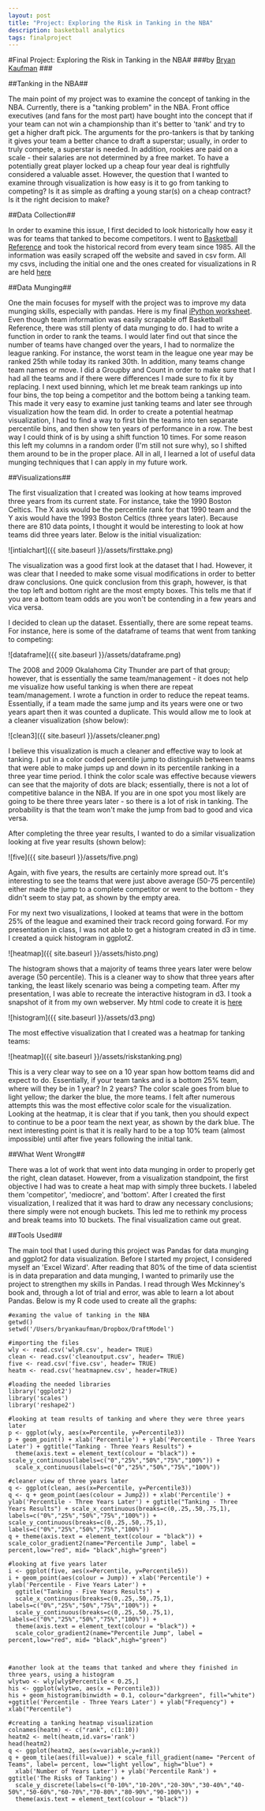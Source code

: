 ```yaml
---
layout: post
title: "Project: Exploring the Risk in Tanking in the NBA"
description: basketball analytics
tags: finalproject
---
```



#Final Project: Exploring the Risk in Tanking in the NBA#
###by [Bryan Kaufman](http://about.me/bkaufman) ###


##Tanking in the NBA##


The main point of my project was to examine the concept of tanking in the NBA.  Currently, there is a "tanking problem" in the NBA.  Front office executives (and fans for the most part) have bought into the concept that if your team can not win a championship than it's better to 'tank' and try to get a higher draft pick.  The arguments for the pro-tankers is that by tanking it gives your team a better chance to draft a superstar; usually, in order to truly compete, a superstar is needed.  In addition, rookies are paid on a scale - their salaries are not determined by a free market.  To have a potentially great player locked up a cheap four year deal is rightfully considered a valuable asset.  However, the question that I wanted to examine through visualization is how easy is it to go from tanking to competing?  Is it as simple as drafting a young star(s) on a cheap contract?  Is it the right decision to make?  


##Data Collection##


In order to examine this issue, I first decided to look historically how easy it was for teams that tanked to become competitors.  I went to [Basketball Reference](http://www.basketball-reference.com/) and took the historical record from every team since 1985.  All the information was easily scraped off the website and saved in csv form.    All my csvs, including the initial one and the ones created for visualizations in R are held [here](https://www.dropbox.com/sh/jis1cfip6ifssfx/AABcYBc82zxthLhsTcHlApiMa)


##Data Munging##


One the main focuses for myself with the project was to improve my data munging skills, especially with pandas.  Here is my final [iPython worksheet](http://nbviewer.ipython.org/urls/dl.dropbox.com/s/hzpuyr8dnjqw2c6/Project.ipynb).   Even though team information was easily scrapable off Basketball Reference, there was still plenty of data munging to do.  I had to write a function in order to rank the teams.  I would later find out that since the number of teams have changed over the years, I had to normalize the league ranking.  For instance, the worst team in the league one year may be ranked 25th while today its ranked 30th.  In addition, many teams change team names or move.  I did a Groupby and Count in order to make sure that I had all the teams and if there were differences I made sure to fix it by replacing.  I next used binning, which let me break team rankings up into four bins, the top being a competitor and the bottom being a tanking team.  This made it very easy to examine just tanking teams and later see through visualization how the team did.  In order to create a potential heatmap visualization, I had to find a way to first bin the teams into ten separate percentile bins, and then show ten years of performance in a row.  The best way I could think of is by using a shift function 10 times.  For some reason this left my columns in a random order (I'm still not sure why), so I shifted them around to be in the proper place.  All in all, I learned a lot of useful data munging techniques that I can apply in my future work. 


##Visualizations##


The first visualization that I created was looking at how teams improved three years from its current state.  For instance, take the 1990 Boston Celtics.  The X axis would be the percentile rank for that 1990 team and the Y axis would have the 1993 Boston Celtics (three years later).  Because there are 810 data points, I thought it would be interesting to look at how teams did three years later.  Below is the initial visualization:


![intialchart]({{ site.baseurl }}/assets/firsttake.png)


The visualization was a good first look at the dataset that I had.  However, it was clear that I needed to make some visual modifications in order to better draw conclusions.  One quick conclusion from this graph, however, is that the top left and bottom right are the most empty boxes.  This tells me that if you are a bottom team odds are you won't be contending in a few years and vica versa. 

I decided to clean up the dataset.  Essentially, there are some repeat teams.  For instance, here is some of the dataframe of teams that went from tanking to competing:


![dataframe]({{ site.baseurl }}/assets/dataframe.png)


The 2008 and 2009 Okalahoma City Thunder are part of that group;  however, that is essentially the same team/management - it does not help me visualize how useful tanking is when there are repeat team/management.  I wrote a function in order to reduce the repeat teams.  Essentially, if a team made the same jump and its years were one or two years apart then it was counted a duplicate.  This would allow me to look at a cleaner visualization (show below):


![clean3]({{ site.baseurl }}/assets/cleaner.png)


I believe this visualization is much a cleaner and effective way to look at tanking.  I put in a color coded percentile jump to distinguish between teams that were able to make jumps up and down in its percentile ranking in a three year time period.   I think the color scale was effective because viewers can see that the majority of dots are black; essentially, there is not a lot of competitive balance in the NBA.  If you are in one spot you most likely are going to be there three years later - so there is a lot of risk in tanking.  The probability is that the team won't make the jump from bad to good and vica versa.

After completing the three year results, I wanted to do a similar visualization looking at five year results (shown below):


![five]({{ site.baseurl }}/assets/five.png)


Again, with five years, the results are certainly more spread out.  It's interesting to see the teams that were just above average (50-75 percentile) either made the jump to a complete competitor or went to the bottom - they didn't seem to stay pat, as shown by the empty area.

For my next two visualizations, I looked at teams that were in the bottom 25% of the league and examined their track record going forward.  For my presentation in class, I was not able to get a histogram created in d3 in time.  I created a quick histogram in ggplot2.  


![heatmap]({{ site.baseurl }}/assets/histo.png)


The histogram shows that a majority of teams three years later were below average (50 percentile).  This is a cleaner way to show that three years after tanking, the least likely scenario was being a competing team.  After my presentation, I was able to recreate the interactive histogram in d3.  I took a snapshot of it from my own webserver.  My html code to create it is [here](https://github.com/bkaufman/bkaufman.github.com/blob/master/_posts/tanking.htm)


![histogram]({{ site.baseurl }}/assets/d3.png)


The most effective visualization that I created was a heatmap for tanking teams:


![heatmap]({{ site.baseurl }}/assets/riskstanking.png)


 This is a very clear way to see on a 10 year span how bottom teams did and expect to do.  Essentially, if your team tanks and is a bottom 25% team, where will they be in 1 year?  In 2 years?    The color scale goes from blue to light yellow; the darker the blue, the more teams.  I felt after numerous attempts this was the most effective color scale for the visualization. Looking at the heatmap, it is clear that if you tank, then you should expect to continue to be a poor team the next year, as shown by the dark blue. The next interesting point is that it is really hard to be a top 10% team (almost impossible) until after five years following the initial tank.  


##What Went Wrong##


There was a lot of work that went into data munging in order to properly get the right, clean dataset.  However, from a visualization standpoint, the first objective I had was to create a heat map with simply three buckets.  I labeled them 'competitor', 'mediocre', and 'bottom'.  After I created the first visualization, I realized that it was hard to draw any necessary conclusions; there simply were not enough buckets.   This led me to rethink my process and break teams into 10 buckets.  The final visualization came out great. 


##Tools Used##


The main tool that I used during this project was Pandas for data munging and ggplot2 for data visualization.   Before I started my project, I considered myself an 'Excel Wizard'.  After reading that 80% of the time of data scientist is in data preparation and data munging, I wanted to primarily use the project to strengthen my skills in Pandas.  I read through Wes Mckinney's book and, through a lot of trial and error, was able to learn a lot about Pandas.  Below is my R code used to create all the graphs:


```{r chunkLabel}
#examing the value of tanking in the NBA
getwd()
setwd('/Users/bryankaufman/Dropbox/DraftModel')

#importing the files
wly <- read.csv('wlyR.csv', header= TRUE)
clean <- read.csv('cleanoutput.csv', header= TRUE)
five <- read.csv('five.csv', header= TRUE)
heatm <- read.csv('heatmapnew.csv', header=TRUE)

#loading the needed libraries
library('ggplot2')
library('scales')
library('reshape2')

#looking at team results of tanking and where they were three years later
p <- ggplot(wly, aes(x=Percentile, y=Percentile3))
p + geom_point() + xlab('Percentile') + ylab('Percentile - Three Years Later') + ggtitle("Tanking - Three Years Results") +
  theme(axis.text = element_text(colour = "black")) + scale_y_continuous(labels=c("0","25%","50%","75%","100%")) +
  scale_x_continuous(labels=c("0","25%","50%","75%","100%"))

#cleaner view of three years later
q <- ggplot(clean, aes(x=Percentile, y=Percentile3))
q <- q + geom_point(aes(colour = Jump2)) + xlab('Percentile') + ylab('Percentile - Three Years Later') + ggtitle("Tanking - Three Years Results") + scale_x_continuous(breaks=c(0,.25,.50,.75,1), labels=c("0%","25%","50%","75%","100%")) + scale_y_continuous(breaks=c(0,.25,.50,.75,1), labels=c("0%","25%","50%","75%","100%"))
q + theme(axis.text = element_text(colour = "black")) + scale_color_gradient2(name="Percentile Jump", label = percent,low="red", mid= "black",high="green")

#looking at five years later
i <- ggplot(five, aes(x=Percentile, y=Percentile5))
i + geom_point(aes(colour = Jump)) + xlab('Percentile') + ylab('Percentile - Five Years Later') + 
  ggtitle("Tanking - Five Years Results") + 
  scale_x_continuous(breaks=c(0,.25,.50,.75,1), labels=c("0%","25%","50%","75%","100%")) + 
  scale_y_continuous(breaks=c(0,.25,.50,.75,1), labels=c("0%","25%","50%","75%","100%")) +
  theme(axis.text = element_text(colour = "black")) + 
  scale_color_gradient2(name="Percentile Jump", label = percent,low="red", mid= "black",high="green")



#another look at the teams that tanked and where they finished in three years, using a histogram
wlytwo <- wly[wly$Percentile < 0.25,]
his <- ggplot(wlytwo, aes(x = Percentile3))
his + geom_histogram(binwidth = 0.1, colour="darkgreen", fill="white") +ggtitle('Percentile - Three Years Later') + ylab("Frequency") + xlab("Percentile")

#creating a tanking heatmap visualization
colnames(heatm) <- c("rank", c(1:10))
heatm2 <- melt(heatm,id.vars='rank')
head(heatm2)
q <- ggplot(heatm2, aes(x=variable,y=rank))
q + geom_tile(aes(fill=value)) + scale_fill_gradient(name= "Percent of Teams", label= percent, low="light yellow", high="blue") + 
  xlab('Number of Years Later') + ylab('Percentile Rank') + ggtitle('The Risks of Tanking') +
  scale_y_discrete(labels=c("0-10%","10-20%","20-30%","30-40%","40-50%","50-60%","60-70%","70-80%","80-90%","90-100%")) +
  theme(axis.text = element_text(colour = "black"))
```
